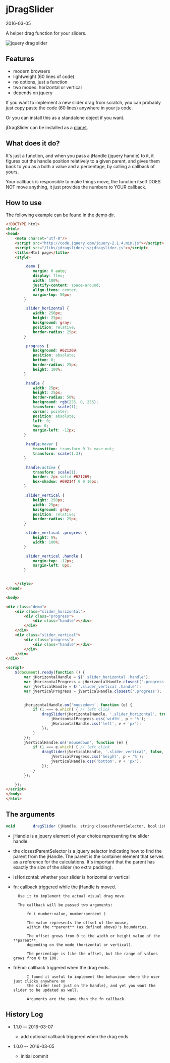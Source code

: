 jDragSlider
================
2016-03-05



A helper drag function for your sliders.



![jquery drag slider](http://s19.postimg.org/u19r9p1b7/jdragslider.gif)


Features
-------------

- modern browsers
- lightweight (60 lines of code)
- no options, just a function
- two modes: horizontal or vertical
- depends on jquery



If you want to implement a new slider drag from scratch, you can probably just copy paste 
the code (60 lines) anywhere in your js code.

Or you can install this as a standalone object if you want.

jDragSlider can be installed as a [planet](https://github.com/lingtalfi/Observer/blob/master/article/article.planetReference.eng.md).



What does it do?
--------------------

It's just a function, and when you pass a jHandle (jquery handle) to it, it figures out the handle position
relatively to a given parent, and gives them back to you as a both a value and a percentage, by calling 
a callback of yours.

Your callback is responsible to make things move, the function itself DOES NOT move anything, 
it just provides the numbers to YOUR callback.




How to use
--------------

The following example can be found in the [demo dir](https://github.com/lingtalfi/jdragslider/blob/master/www/libs/jdragslider/demo).

```html
<!DOCTYPE html>
<html>
<head>
    <meta charset="utf-8"/>
    <script src="http://code.jquery.com/jquery-2.1.4.min.js"></script>
    <script src="/libs/jdragslider/js/jdragslider.js"></script>
    <title>Html page</title>
    <style>

        .demo {
            margin: 0 auto;
            display: flex;
            width: 100%;
            justify-content: space-around;
            align-items: center;
            margin-top: 50px;
        }

        .slider_horizontal {
            width: 250px;
            height: 25px;
            background: gray;
            position: relative;
            border-radius: 25px;
        }

        .progress {
            background: #621269;
            position: absolute;
            bottom: 0;
            border-radius: 25px;
            height: 100%;
        }

        .handle {
            width: 25px;
            height: 25px;
            border-radius: 50%;
            background: rgb(255, 0, 255);
            transform: scale(1);
            cursor: pointer;
            position: absolute;
            left: 0;
            top: 0;
            margin-left: -12px;
        }

        .handle:hover {
            transition: transform 0.1s ease-out;
            transform: scale(1.3);
        }

        .handle:active {
            transform: scale(1);
            border: 2px solid #621269;
            box-shadow: #69214f 0 0 10px;
        }

        .slider_vertical {
            height: 250px;
            width: 25px;
            background: gray;
            position: relative;
            border-radius: 25px;
        }

        .slider_vertical .progress {
            height: 0%;
            width: 100%;
        }

        .slider_vertical .handle {
            margin-top: -12px;
            margin-left: 0px;
        }


    </style>
</head>

<body>

<div class="demo">
    <div class="slider_horizontal">
        <div class="progress">
            <div class="handle"></div>
        </div>
    </div>
    <div class="slider_vertical">
        <div class="progress">
            <div class="handle"></div>
        </div>
    </div>
</div>

<script>
    $(document).ready(function () {
        var jHorizontalHandle = $('.slider_horizontal .handle');
        var jHorizontalProgress = jHorizontalHandle.closest('.progress');
        var jVerticalHandle = $('.slider_vertical .handle');
        var jVerticalProgress = jVerticalHandle.closest('.progress');


        jHorizontalHandle.on('mousedown', function (e) {
            if (1 === e.which) { // left click
                dragSlider(jHorizontalHandle, '.slider_horizontal', true, function (v, p) {
                    jHorizontalProgress.css('width', p + '%');
                    jHorizontalHandle.css('left', v + 'px');
                });
            }
        });
        jVerticalHandle.on('mousedown', function (e) {
            if (1 === e.which) { // left click
                dragSlider(jVerticalHandle, '.slider_vertical', false, function (v, p) {
                    jVerticalProgress.css('height', p + '%');
                    jVerticalHandle.css('bottom', v + 'px');
                });
            }
        });

    });
</script>
</body>
</html>
```




The arguments
-----------------

```js
void        dragSlider (jHandle, string:closestParentSelector, bool:isHorizontal, fn, ?fnEnd);
```

- jHandle is a jquery element of your choice representing the slider handle.
- the closestParentSelector is a jquery selector indicating how to find the parent from the jHandle.
        The parent is the container element that serves as a reference for the calculations.
        It's important that the parent has exactly the size of the slider (no extra padding).
- isHorizontal: whether your slider is horizontal or vertical        
- fn: callback triggered while the jHandle is moved.
        
        Use it to implement the actual visual drag move.

        The callback will be passed two arguments:
         
            fn ( number:value, number:percent )
            
            The value represents the offset of the mouse, 
            within the **parent** (as defined above)'s boundaries.
            
            The offset grows from 0 to the width or height value of the **parent**,
            depending on the mode (horizontal or vertical).
            
            The percentage is like the offset, but the range of values grows from 0 to 100.
        
- fnEnd: callback triggered when the drag ends.

            I found it useful to implement the behaviour where the user just clicks anywhere on 
            the slider (not just on the handle), and yet you want the slider to be updated as well.
            
            Arguments are the same than the fn callback. 






History Log
------------------
    
- 1.1.0 -- 2016-03-07

    - add optional callback triggered when the drag ends
    
- 1.0.0 -- 2016-03-05

    - initial commit
    
    







